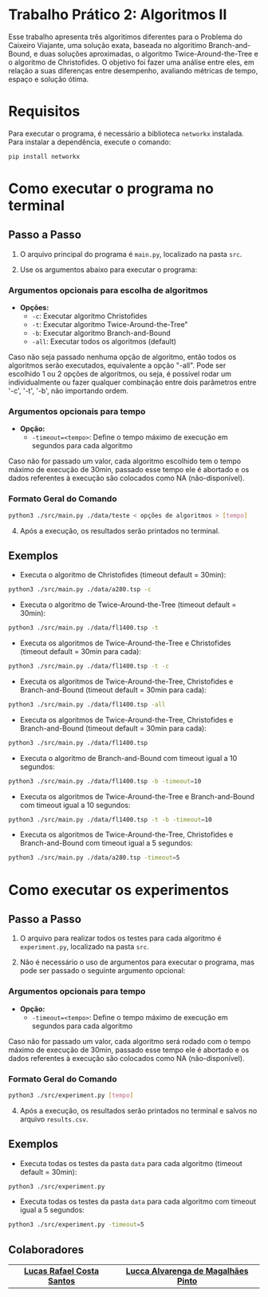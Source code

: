 # Trabalho Prático 2: Algoritmos II

Esse trabalho apresenta três algoritimos diferentes para o Problema do Caixeiro Viajante, uma solução exata, baseada no algoritimo Branch-and-Bound, e duas soluções aproximadas, o algoritmo Twice-Around-the-Tree e o algoritmo de Christofides. O objetivo foi fazer uma análise entre eles, em relação a suas diferenças entre desempenho, avaliando métricas de tempo, espaço e solução ótima.

# Requisitos

Para executar o programa, é necessário a biblioteca `networkx` instalada. Para instalar a dependência, execute o comando:

```bash
pip install networkx
```
# Como executar o programa no terminal

## Passo a Passo

1. O arquivo principal do programa é `main.py`, localizado na pasta `src`.

3. Use os argumentos abaixo para executar o programa:

### Argumentos opcionais para escolha de algoritmos

- **Opções:**
  - `-c`: Executar algoritmo Christofides
  - `-t`: Executar algoritmo Twice-Around-the-Tree"
  - `-b`: Executar algoritmo Branch-and-Bound
  - `-all`: Executar todos os algoritmos (default)

Caso não seja passado nenhuma opção de algoritmo, então todos os algoritmos serão executados, equivalente a opção "-all". Pode ser escolhido 1 ou 2 opções de algoritmos, ou seja, é possível rodar um individualmente ou fazer qualquer combinação entre dois parâmetros entre '-c', '-t', '-b', não importando ordem.

### Argumentos opcionais para tempo

- **Opção:**
  - `-timeout=<tempo>`: Define o tempo máximo de execução em segundos para cada algoritmo

Caso não for passado um valor, cada algoritmo escolhido tem o tempo máximo de execução de 30min, passado esse tempo ele é abortado e os dados referentes à execução são colocados como NA (não-disponível). 


### Formato Geral do Comando

```bash
python3 ./src/main.py ./data/teste < opções de algoritmos > [tempo] 
```

4. Após a execução, os resultados serão printados no terminal.

##  Exemplos

* Executa o algoritmo de Christofides (timeout default = 30min):
 
 ```bash
python3 ./src/main.py ./data/a280.tsp -c
```

* Executa o algoritmo de Twice-Around-the-Tree (timeout default = 30min):

 ```bash
python3 ./src/main.py ./data/fl1400.tsp -t
```

* Executa os algoritmos de Twice-Around-the-Tree e Christofides (timeout default = 30min para cada):

 ```bash
python3 ./src/main.py ./data/fl1400.tsp -t -c
```

* Executa os algoritmos de Twice-Around-the-Tree, Christofides e Branch-and-Bound (timeout default = 30min para cada):

 ```bash
python3 ./src/main.py ./data/fl1400.tsp -all
```

* Executa os algoritmos de Twice-Around-the-Tree, Christofides e Branch-and-Bound (timeout default = 30min para cada):

 ```bash
python3 ./src/main.py ./data/fl1400.tsp
```

* Executa o algoritmo de Branch-and-Bound com timeout igual a 10 segundos:

 ```bash
python3 ./src/main.py ./data/fl1400.tsp -b -timeout=10
```

* Executa os algoritmos de Twice-Around-the-Tree e Branch-and-Bound com timeout igual a 10 segundos:

 ```bash
python3 ./src/main.py ./data/fl1400.tsp -t -b -timeout=10
```

* Executa os algoritmos de Twice-Around-the-Tree, Christofides e Branch-and-Bound com timeout igual a 5 segundos:

 ```bash
python3 ./src/main.py ./data/a280.tsp -timeout=5
```

# Como executar os experimentos

## Passo a Passo

1. O arquivo para realizar todos os testes para cada algoritmo é `experiment.py`, localizado na pasta `src`.

3. Não é necessário o uso de argumentos para executar o programa, mas pode ser passado o seguinte argumento opcional:

### Argumentos opcionais para tempo

- **Opção:**
  - `-timeout=<tempo>`: Define o tempo máximo de execução em segundos para cada algoritmo

Caso não for passado um valor, cada algoritmo será rodado com o tempo máximo de execução de 30min, passado esse tempo ele é abortado e os dados referentes à execução são colocados como NA (não-disponível). 


### Formato Geral do Comando

```bash
python3 ./src/experiment.py [tempo]
```

4. Após a execução, os resultados serão printados no terminal e salvos no arquivo `results.csv`.

##  Exemplos

* Executa todas os testes da pasta `data` para cada algoritmo (timeout default = 30min):
 
 ```bash
python3 ./src/experiment.py
```

* Executa todas os testes da pasta `data` para cada algoritmo com timeout igual a 5 segundos:

 ```bash
python3 ./src/experiment.py -timeout=5
```

## Colaboradores

<table>
  <tr>
    <td align="center">
      <a href="#">
        <sub>
          <b><a href="https://github.com/LrcSantos">Lucas Rafael Costa Santos</a></b>
        </sub>
      </a>
    </td>
     <td align="center">
      <a href="#">
        <sub>
          <b><a href="https://github.com/luccaamp">Lucca Alvarenga de Magalhães Pinto</a></b>
        </sub>
      </a>
    </td>
  </tr>
</table>
